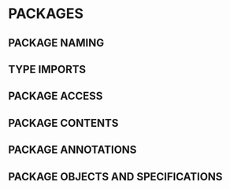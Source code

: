 # PACKAGES
## PACKAGE NAMING
## TYPE IMPORTS
## PACKAGE ACCESS
## PACKAGE CONTENTS
## PACKAGE ANNOTATIONS
## PACKAGE OBJECTS AND SPECIFICATIONS
